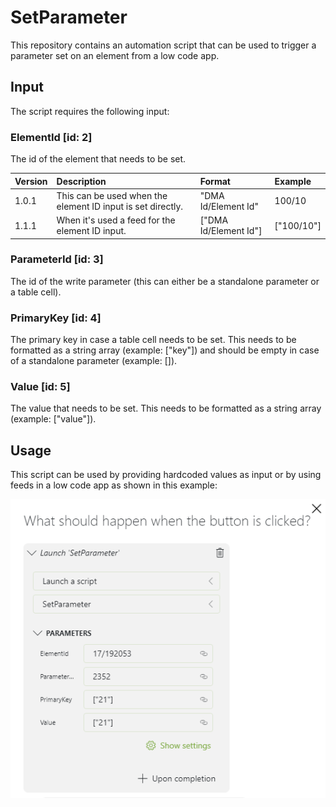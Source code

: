 # SetParameter

This repository contains an automation script that can be used to trigger a parameter set on an element from a low code app.

## Input

The script requires the following input:

### ElementId [id: 2]
	
The id of the element that needs to be set.

|Version | Description | Format | Example |
|:---|:---|:---|:---|
|1.0.1| This can be used when the element ID input is set directly. |"DMA Id/Element Id"|100/10|
|1.1.1|When it's used a feed for the element ID input.|["DMA Id/Element Id"]|["100/10"]

### ParameterId [id: 3]
	
The id of the write parameter (this can either be a standalone parameter or a table cell).

### PrimaryKey [id: 4]

The primary key in case a table cell needs to be set.
This needs to be formatted as a string array (example: ["key"]) and should be empty in case of a standalone parameter (example: []).

### Value [id: 5]

The value that needs to be set.
This needs to be formatted as a string array (example: ["value"]).
	
## Usage

This script can be used by providing hardcoded values as input or by using feeds in a low code app as shown in this example:

![Set Parameter Low Code app](/Documentation/SetParameter.png)

